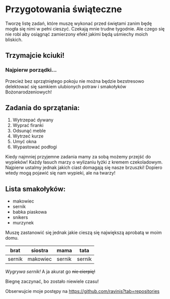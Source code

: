 # Przygotowania świąteczne

Tworzę listę zadań, które muszę wykonać przed świętami zanim będę mogła się nimi w pełni cieszyć. Czekają mnie trudne tygodnie. Ale czego się nie robi aby osiągnąć zamierzony efekt jakimi będą uśmiechy moich bliskich.

## **Trzymajcie kciuki!**

### Najpierw porządki...

Przecież bez sprzątniętego pokoju nie można będzie bezstresowo delektować się samkiem ulubionych potraw i smakołyków Bożonarodzeniowych!

## Zadania do sprzątania:
1. Wytrzepać dywany
2. Wyprać firanki
3. Odsunąć meble
4. Wytrzeć kurze
5. Umyć okna
6. Wypastować podłogi

Kiedy najmniej przyjemne zadania mamy za sobą możemy przejść do wypieków! Każdy łasuch marzy o wylizaniu łyżki z kremem czekoladowym. Najpierw ustalmy jednak jakich ciast domagają się nasze brzuszki! Dopiero wtedy mogą pojawić się nam wypieki, ale na twarzy!

## Lista smakołyków:
- makowiec
- sernik
- babka piaskowa
- snikers
- murzynek

Muszę zastanowić się jednak jakie cieszą się największą aprobatą w moim domu.

|brat |siostra|mama|tata|
|--|--|--|--|
|sernik| makowiec| sernik|sernik|

*Wygrywa sernik!*
A ja akurat go ~~nie cierpię!~~

Biegnę zaczynać, bo zostało niewiele czasu!

Obserwujcie moje postępy na https://github.com/ravinis?tab=repositories
